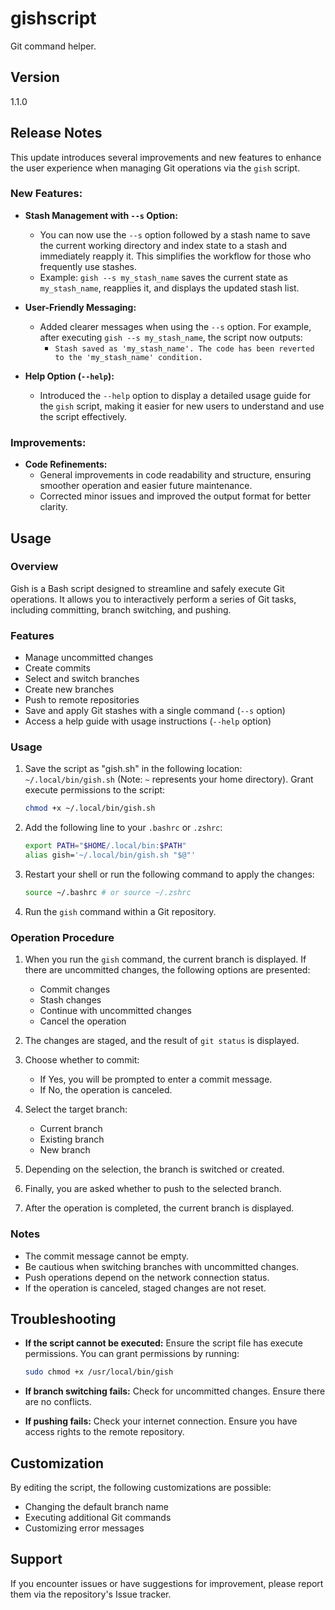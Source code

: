# gishscript

Git command helper.

## Version

1.1.0

## Release Notes

This update introduces several improvements and new features to enhance the user experience when managing Git operations via the `gish` script.

### New Features:

* **Stash Management with `--s` Option:**
   * You can now use the `--s` option followed by a stash name to save the current working directory and index state to a stash and immediately reapply it. This simplifies the workflow for those who frequently use stashes.
   * Example: `gish --s my_stash_name` saves the current state as `my_stash_name`, reapplies it, and displays the updated stash list.

* **User-Friendly Messaging:**
   * Added clearer messages when using the `--s` option. For example, after executing `gish --s my_stash_name`, the script now outputs:
      * `Stash saved as 'my_stash_name'. The code has been reverted to the 'my_stash_name' condition.`

* **Help Option (`--help`):**
   * Introduced the `--help` option to display a detailed usage guide for the `gish` script, making it easier for new users to understand and use the script effectively.

### Improvements:

* **Code Refinements:**
   * General improvements in code readability and structure, ensuring smoother operation and easier future maintenance.
   * Corrected minor issues and improved the output format for better clarity.

## Usage

### Overview

Gish is a Bash script designed to streamline and safely execute Git operations. It allows you to interactively perform a series of Git tasks, including committing, branch switching, and pushing.

### Features

* Manage uncommitted changes
* Create commits
* Select and switch branches
* Create new branches
* Push to remote repositories
* Save and apply Git stashes with a single command (`--s` option)
* Access a help guide with usage instructions (`--help` option)

### Usage

1. Save the script as "gish.sh" in the following location: `~/.local/bin/gish.sh` (Note: `~` represents your home directory). Grant execute permissions to the script:

   ```bash
   chmod +x ~/.local/bin/gish.sh
   ```

2. Add the following line to your `.bashrc` or `.zshrc`:

   ```bash
   export PATH="$HOME/.local/bin:$PATH"
   alias gish='~/.local/bin/gish.sh "$@"'
   ```

3. Restart your shell or run the following command to apply the changes:

   ```bash
   source ~/.bashrc # or source ~/.zshrc
   ```

4. Run the `gish` command within a Git repository.

### Operation Procedure

1. When you run the `gish` command, the current branch is displayed. If there are uncommitted changes, the following options are presented:
   * Commit changes
   * Stash changes
   * Continue with uncommitted changes
   * Cancel the operation

2. The changes are staged, and the result of `git status` is displayed.

3. Choose whether to commit:
   * If Yes, you will be prompted to enter a commit message.
   * If No, the operation is canceled.

4. Select the target branch:
   * Current branch
   * Existing branch
   * New branch

5. Depending on the selection, the branch is switched or created.

6. Finally, you are asked whether to push to the selected branch.

7. After the operation is completed, the current branch is displayed.

### Notes

* The commit message cannot be empty.
* Be cautious when switching branches with uncommitted changes.
* Push operations depend on the network connection status.
* If the operation is canceled, staged changes are not reset.

## Troubleshooting

* **If the script cannot be executed:** Ensure the script file has execute permissions. You can grant permissions by running:

  ```bash
  sudo chmod +x /usr/local/bin/gish
  ```

* **If branch switching fails:** Check for uncommitted changes. Ensure there are no conflicts.
* **If pushing fails:** Check your internet connection. Ensure you have access rights to the remote repository.

## Customization

By editing the script, the following customizations are possible:

* Changing the default branch name
* Executing additional Git commands
* Customizing error messages

## Support

If you encounter issues or have suggestions for improvement, please report them via the repository's Issue tracker.